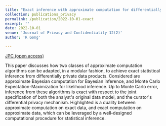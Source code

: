 ```yaml
---
title: "Exact inference with approximate computation for differentially private data via perturbations"
collection: publications_privacy
permalink: /publication/2022-10-01-exact
excerpt: ''
date: 2022-10-01
venue: 'Journal of Privacy and Confidentiality 12(2)'
author: 'R Gong'

---
```



[JPC (open access)](https://journalprivacyconfidentiality.org/index.php/jpc/article/view/797)


This paper discusses how two classes of approximate computation algorithms can be adapted, in a modular fashion, to achieve exact statistical inference from differentially private data products. Considered are approximate Bayesian computation for Bayesian inference, and Monte Carlo Expectation-Maximization for likelihood inference. Up to Monte Carlo error, inference from these algorithms is exact with respect to the joint specification of both the analyst's original data model, and the curator's differential privacy mechanism. Highlighted is a duality between approximate computation on exact data, and exact computation on approximate data, which can be leveraged by a well-designed computational procedure for statistical inference.
